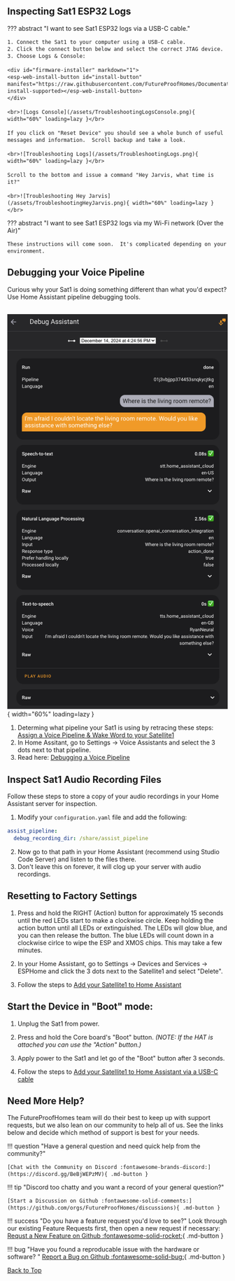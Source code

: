 ## Inspecting Sat1 ESP32 Logs

??? abstract "I want to see Sat1 ESP32 logs via a USB-C cable."

    1. Connect the Sat1 to your computer using a USB-C cable. 
    2. Click the connect button below and select the correct JTAG device.
    3. Choose Logs & Console:

    <div id="firmware-installer" markdown="1">
    <esp-web-install-button id="install-button" manifest="https://raw.githubusercontent.com/FutureProofHomes/Documentation/refs/heads/main/manifest.json" install-supported></esp-web-install-button>
    </div>

    <br>![Logs Console](/assets/TroubleshootingLogsConsole.png){ width="60%" loading=lazy }</br>

    If you click on "Reset Device" you should see a whole bunch of useful messages and information.  Scroll backup and take a look.  

    <br>![Troubleshooting Logs](/assets/TroubleshootingLogs.png){ width="60%" loading=lazy }</br>

    Scroll to the bottom and issue a command "Hey Jarvis, what time is it?"

    <br>![Troubleshooting Hey Jarvis](/assets/TroubleshootingHeyJarvis.png){ width="60%" loading=lazy }</br>

??? abstract "I want to see Sat1 ESP32 logs via my Wi-Fi network (Over the Air)"

    These instructions will come soon.  It's complicated depending on your environment.  

## Debugging your Voice Pipeline

Curious why your Sat1 is doing something different than what you'd expect?  Use Home Assistant pipeline debugging tools.

<br>![Debugging a Voice Pipeline](/assets/debug_assist.png){ width="60%" loading=lazy }</br>

1. Determing what pipeline your Sat1 is using by retracing these steps: [Assign a Voice Pipeline & Wake Word to your Satellite1](/set-up-voice-control/#assign-a-voice-pipeline)
3. In Home Assitant, go to Settings -> Voice Assistants and select the 3 dots next to that pipeline.
4. Read here: [Debugging a Voice Pipeline](https://www.home-assistant.io/voice_control/troubleshooting/)


## Inspect Sat1 Audio Recording Files

Follow these steps to store a copy of your audio recordings in your Home Assistant server for inspection.

1. Modify your `configuration.yaml` file and add the following:

```yaml
assist_pipeline:
  debug_recording_dir: /share/assist_pipeline
```

2. Now go to that path in your Home Assistant (recommend using Studio Code Server) and listen to the files there.
3. Don't leave this on forever, it will clog up your server with audio recordings.


## Resetting to Factory Settings

1. Press and hold the RIGHT (Action) button for approximately 15 seconds until the red LEDs start to make a clockwise circle. Keep holding the action button until all LEDs or extinguished.  The LEDs will glow blue, and you can then release the button. The blue LEDs will count down in a clockwise cirlce to wipe the ESP and XMOS chips.  This may take a few minutes.

2. In your Home Assistant, go to Settings -> Devices and Services -> ESPHome and click the 3 dots next to the Satellite1 and select "Delete".

3. Follow the steps to [Add your Satellite1 to Home Assistant](/#connecting-to-home-assistant)


## Start the Device in "Boot" mode:

1. Unplug the Sat1 from power.

2. Press and hold the Core board's "Boot" button.  <i>(NOTE: If the HAT is attached you can use the "Action" button.)</i>

3. Apply power to the Sat1 and let go of the "Boot" button after 3 seconds.

4. Follow the steps to [Add your Satellite1 to Home Assistant via a USB-C cable](/#connecting-to-home-assistant)


## Need More Help?

The FutureProofHomes team will do their best to keep up with support requests, but we also lean on our community to help all of us.  See the links below and decide which method of support is best for your needs.

!!! question "Have a general question and need quick help from the community?"

    [Chat with the Community on Discord :fontawesome-brands-discord:](https://discord.gg/BeBjWEPzMV){ .md-button }

!!! tip "Discord too chatty and you want a record of your general question?"

    [Start a Discussion on Github :fontawesome-solid-comments:](https://github.com/orgs/FutureProofHomes/discussions){ .md-button }

!!! success "Do you have a feature request you'd love to see?"
    Look through our existing Feature Requests first, then open a new request if necessary: <br>
    [Requst a New Feature on Github :fontawesome-solid-rocket:](https://github.com/FutureProofHomes/Satellite1-ESPHome/issues/new?template=feature-request--.md){ .md-button }

!!! bug "Have you found a reproducable issue with the hardware or software? "
    [Report a Bug on Github :fontawesome-solid-bug:](https://github.com/FutureProofHomes/Satellite1-ESPHome/issues/new?template=bug-report--.md){ .md-button }

[Back to Top](./troubleshooting.md/#inspecting-logs)
